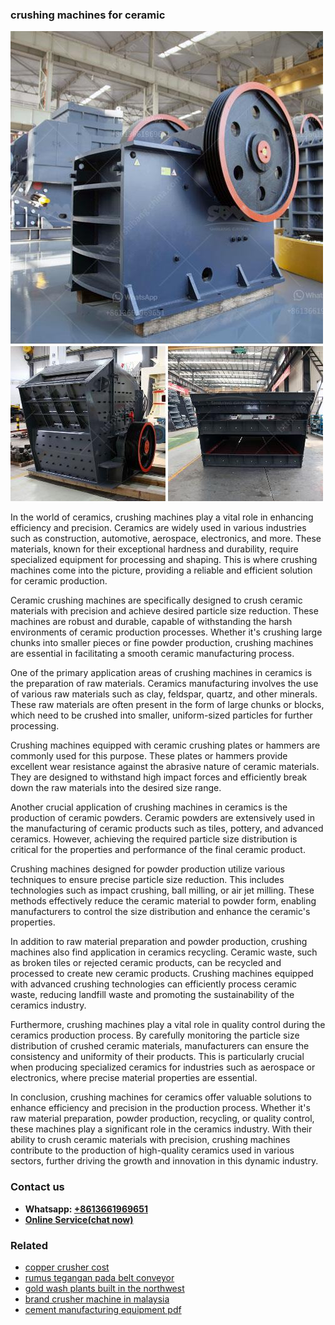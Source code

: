 <h3>crushing machines for ceramic</h3><img src='1708497496.jpg' alt=''><p>In the world of ceramics, crushing machines play a vital role in enhancing efficiency and precision. Ceramics are widely used in various industries such as construction, automotive, aerospace, electronics, and more. These materials, known for their exceptional hardness and durability, require specialized equipment for processing and shaping. This is where crushing machines come into the picture, providing a reliable and efficient solution for ceramic production.</p><p>Ceramic crushing machines are specifically designed to crush ceramic materials with precision and achieve desired particle size reduction. These machines are robust and durable, capable of withstanding the harsh environments of ceramic production processes. Whether it's crushing large chunks into smaller pieces or fine powder production, crushing machines are essential in facilitating a smooth ceramic manufacturing process.</p><p>One of the primary application areas of crushing machines in ceramics is the preparation of raw materials. Ceramics manufacturing involves the use of various raw materials such as clay, feldspar, quartz, and other minerals. These raw materials are often present in the form of large chunks or blocks, which need to be crushed into smaller, uniform-sized particles for further processing.</p><p>Crushing machines equipped with ceramic crushing plates or hammers are commonly used for this purpose. These plates or hammers provide excellent wear resistance against the abrasive nature of ceramic materials. They are designed to withstand high impact forces and efficiently break down the raw materials into the desired size range.</p><p>Another crucial application of crushing machines in ceramics is the production of ceramic powders. Ceramic powders are extensively used in the manufacturing of ceramic products such as tiles, pottery, and advanced ceramics. However, achieving the required particle size distribution is critical for the properties and performance of the final ceramic product.</p><p>Crushing machines designed for powder production utilize various techniques to ensure precise particle size reduction. This includes technologies such as impact crushing, ball milling, or air jet milling. These methods effectively reduce the ceramic material to powder form, enabling manufacturers to control the size distribution and enhance the ceramic's properties.</p><p>In addition to raw material preparation and powder production, crushing machines also find application in ceramics recycling. Ceramic waste, such as broken tiles or rejected ceramic products, can be recycled and processed to create new ceramic products. Crushing machines equipped with advanced crushing technologies can efficiently process ceramic waste, reducing landfill waste and promoting the sustainability of the ceramics industry.</p><p>Furthermore, crushing machines play a vital role in quality control during the ceramics production process. By carefully monitoring the particle size distribution of crushed ceramic materials, manufacturers can ensure the consistency and uniformity of their products. This is particularly crucial when producing specialized ceramics for industries such as aerospace or electronics, where precise material properties are essential.</p><p>In conclusion, crushing machines for ceramics offer valuable solutions to enhance efficiency and precision in the production process. Whether it's raw material preparation, powder production, recycling, or quality control, these machines play a significant role in the ceramics industry. With their ability to crush ceramic materials with precision, crushing machines contribute to the production of high-quality ceramics used in various sectors, further driving the growth and innovation in this dynamic industry.</p><h3>Contact us</h3><ul><li><strong>Whatsapp:&nbsp;<a href="https://wa.me/8613661969651">+8613661969651</a></strong></li><li><a href="https://swt.shibang-china.com/?git&amp;zhl&amp;crushing machines for ceramic"><strong>Online Service(chat now)</strong></a></li></ul><h3>Related</h3><ul><li><a href='copper crusher cost.md'>copper crusher cost</a></li><li><a href='rumus tegangan pada belt conveyor.md'>rumus tegangan pada belt conveyor</a></li><li><a href='gold wash plants built in the northwest.md'>gold wash plants built in the northwest</a></li><li><a href='brand crusher machine in malaysia.md'>brand crusher machine in malaysia</a></li><li><a href='cement manufacturing equipment pdf.md'>cement manufacturing equipment pdf</a></li></ul>